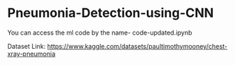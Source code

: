 # Pneumonia-Detection-using-CNN
You can access the ml code by the name- code-updated.ipynb

Dataset Link: https://www.kaggle.com/datasets/paultimothymooney/chest-xray-pneumonia
